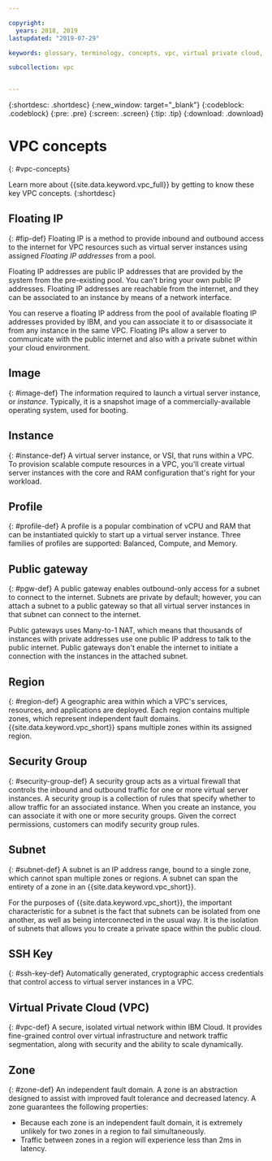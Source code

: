 ```yaml
---

copyright:
  years: 2018, 2019
lastupdated: "2019-07-29"

keywords: glossary, terminology, concepts, vpc, virtual private cloud, definitions

subcollection: vpc


---
```


{:shortdesc: .shortdesc}
{:new_window: target="_blank"}
{:codeblock: .codeblock}
{:pre: .pre}
{:screen: .screen}
{:tip: .tip}
{:download: .download}

# VPC concepts
{: #vpc-concepts}

Learn more about {{site.data.keyword.vpc_full}} by getting to know these key VPC concepts.
{:shortdesc}

## Floating IP
{: #fip-def}
Floating IP is a method to provide inbound and outbound access to the internet for VPC resources such as virtual server instances using assigned _Floating IP addresses_ from a pool.

Floating IP addresses are public IP addresses that are provided by the system from the pre-existing pool. You can't bring your own public IP addresses. Floating IP addresses are reachable from the internet, and they can be associated to an instance by means of a network interface.

You can reserve a floating IP address from the pool of available floating IP addresses provided by IBM, and you can associate it to or disassociate it from any instance in the same VPC. Floating IPs allow a server to communicate with the public internet and also with a private subnet within your cloud environment.

## Image
{: #image-def}
The information required to launch a virtual server instance, or _instance_. Typically, it is a snapshot image of a commercially-available operating system, used for booting.

## Instance
{: #instance-def}
A virtual server instance, or VSI, that runs within a VPC. To provision scalable compute resources in a VPC, you'll create virtual server instances with the core and RAM configuration that's right for your workload.

## Profile
{: #profile-def}
A profile is a popular combination of vCPU and RAM that can be instantiated quickly to start up a virtual server instance. Three families of profiles are supported: Balanced, Compute, and Memory.

## Public gateway
{: #pgw-def}
A public gateway enables outbound-only access for a subnet to connect to the internet. Subnets are private by default; however, you can attach a subnet to a public gateway so that all virtual server instances in that subnet can connect to the internet.

Public gateways uses Many-to-1 NAT, which means that thousands of instances with private addresses use one public IP address to talk to the public internet. Public gateways don't enable the internet to initiate a connection with the instances in the attached subnet.

## Region
{: #region-def}
A geographic area within which a VPC's services, resources, and applications are deployed. Each region contains multiple zones, which represent independent fault domains. {{site.data.keyword.vpc_short}} spans multiple zones within its assigned region.

## Security Group
{: #security-group-def}
A security group acts as a virtual firewall that controls the inbound and outbound traffic for one or more virtual server instances. A security group is a collection of rules that specify whether to allow traffic for an associated instance. When you create an instance, you can associate it with one or more security groups. Given the correct permissions, customers can modify security group rules.

## Subnet
{: #subnet-def}
A subnet is an IP address range, bound to a single zone, which cannot span multiple zones or regions. A subnet can span the entirety of a zone in an {{site.data.keyword.vpc_short}}.

For the purposes of {{site.data.keyword.vpc_short}}, the important characteristic for a subnet is the fact that subnets can be isolated from one another, as well as being interconnected in the usual way. It is the isolation of subnets that allows you to create a private space within the public cloud.

## SSH Key
{: #ssh-key-def}
Automatically generated, cryptographic access credentials that control access to virtual server instances in a VPC.

## Virtual Private Cloud (VPC)
{: #vpc-def}
A secure, isolated virtual network within IBM Cloud. It provides fine-grained control over virtual infrastructure and network traffic segmentation, along with security and the ability to scale dynamically.

## Zone
{: #zone-def}
An independent fault domain. A zone is an abstraction designed to assist with improved fault tolerance and decreased latency. A zone guarantees the following properties:

 * Because each zone is an independent fault domain, it is extremely unlikely for two zones in a region to fail simultaneously.
 * Traffic between zones in a region will experience less than 2ms in latency.
